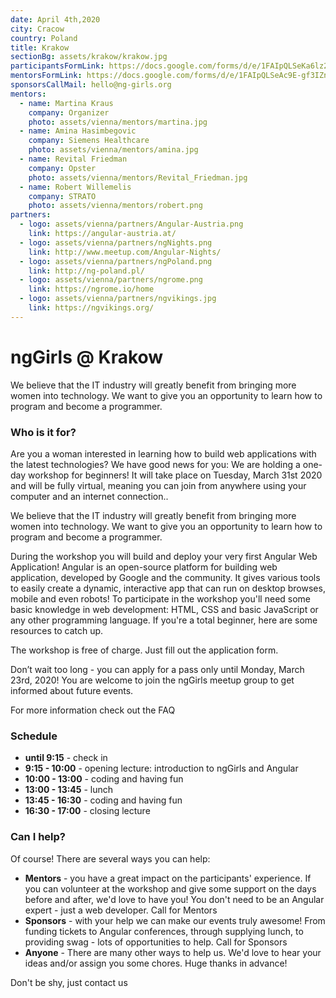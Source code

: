 ```yaml
---
date: April 4th,2020
city: Cracow
country: Poland
title: Krakow
sectionBg: assets/krakow/krakow.jpg
participantsFormLink: https://docs.google.com/forms/d/e/1FAIpQLSeKa6lz2c4wtwTZy7CaFCQV5sPu5TDwUjw9qp_CH5C_HPhEpw/closedform
mentorsFormLink: https://docs.google.com/forms/d/e/1FAIpQLSeAc9E-gf3IZnVEMA9rUOEERBJRZDMNMbHWvz9lmdXlskWzZQ/closedform
sponsorsCallMail: hello@ng-girls.org
mentors:
  - name: Martina Kraus
    company: Organizer
    photo: assets/vienna/mentors/martina.jpg
  - name: Amina Hasimbegovic
    company: Siemens Healthcare
    photo: assets/vienna/mentors/amina.jpg
  - name: Revital Friedman
    company: Opster
    photo: assets/vienna/mentors/Revital_Friedman.jpg
  - name: Robert Willemelis
    company: STRATO
    photo: assets/vienna/mentors/robert.png
partners:
  - logo: assets/vienna/partners/Angular-Austria.png
    link: https://angular-austria.at/
  - logo: assets/vienna/partners/ngNights.png
    link: http://www.meetup.com/Angular-Nights/
  - logo: assets/vienna/partners/ngPoland.png
    link: http://ng-poland.pl/
  - logo: assets/vienna/partners/ngrome.png
    link: https://ngrome.io/home
  - logo: assets/vienna/partners/ngvikings.jpg
    link: https://ngvikings.org/
---
```


# ngGirls @ Krakow

We believe that the IT industry will greatly benefit from bringing more women into technology.
We want to give you an opportunity to learn how to program and become a programmer.


### Who is it for?
Are you a woman interested in learning how to build web applications with the latest technologies? We have good news for you: We are holding a one-day workshop for beginners! It will take place on Tuesday, March 31st 2020 and will be fully virtual, meaning you can join from anywhere using your computer and an internet connection..

We believe that the IT industry will greatly benefit from bringing more women into technology. We want to give you an opportunity to learn how to program and become a programmer.

During the workshop you will build and deploy your very first Angular Web Application! Angular is an open-source platform for building web application, developed by Google and the community. It gives various tools to easily create a dynamic, interactive app that can run on desktop browses, mobile and even robots!
To participate in the workshop you'll need some basic knowledge in web development: HTML, CSS and basic JavaScript or any other programming language. If you're a total beginner, here are some resources to catch up.

The workshop is free of charge. Just fill out the application form.

Don’t wait too long - you can apply for a pass only until Monday, March 23rd, 2020!
You are welcome to join the ngGirls meetup group to get informed about future events.

For more information check out the FAQ


### Schedule

- **until 9:15** - check in
- **9:15 - 10:00** - opening lecture: introduction to ngGirls and Angular
- **10:00 - 13:00** - coding and having fun
- **13:00 - 13:45** - lunch
- **13:45 - 16:30** - coding and having fun
- **16:30 - 17:00** - closing lecture

### Can I help?

Of course! There are several ways you can help:

- **Mentors** - you have a great impact on the participants' experience. If you can volunteer at the workshop and give some support on the days before and after, we'd love to have you! You don't need to be an Angular expert - just a web developer. Call for Mentors
- **Sponsors** - with your help we can make our events truly awesome! From funding tickets to Angular conferences, through supplying lunch, to providing swag - lots of opportunities to help. Call for Sponsors
- **Anyone** - There are many other ways to help us. We'd love to hear your ideas and/or assign you some chores. Huge thanks in advance!


Don't be shy, just contact us
